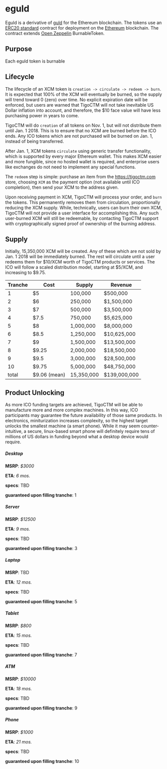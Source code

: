 # eguld
Eguld is a derivative of [guld](https://guld.io) for the Ethereum blockchain. The tokens use an [ERC20 standard](https://theethereum.wiki/w/index.php/ERC20_Token_Standard) contract for deployment on the [Ethereum](https://ethereum.org) blockchain. The contract extends [Open Zeppelin](https://github.com/OpenZeppelin/zeppelin-solidity) BurnableToken.

## Purpose

Each eguld token is burnable

## Lifecycle

The lifecycle of an XCM token is `creation -> circulate -> redeem -> burn`. It is expected that 100% of the XCM will eventually be burned, so the supply will trend toward 0 (zero) over time. No explicit expiration date will be enforced, but users are warned that TigoCTM will not take inevitable US Dollar inflation into account, and therefore, the $10 face value will have less purchasing power in years to come.

TigoCTM will do `creation` of all tokens on Nov. 1, but will not distribute them until Jan. 1 2018. This is to ensure that no XCM are burned before the ICO ends. Any ICO tokens which are not purchased will be burned on Jan. 1, instead of being transferred.

After Jan. 1, XCM tokens `circulate` using generic transfer functionality, which is supported by every major Ethereum wallet. This makes XCM easier and more fungible, since no hosted wallet is required, and enterprise users like exchanges do not need to implement any special functions.

The `redeem` step is simple: purchase an item from the https://tigoctm.com store, choosing `XCM` as the payment option (not available until ICO completion), then send your XCM to the address given.

Upon receiving payment in XCM, TigoCTM will process your order, and `burn` the tokens. This permanently removes them from circulation, proportionally reducing the XCM supply. While, technically, users can burn their own XCM, TigoCTM will not provide a user interface for accomplishing this. Any such user-burned XCM will still be redeemable, by contacting TigoCTM support with cryptographically signed proof of ownership of the burning address.

## Supply

Initially, 15,350,000 XCM will be created. Any of these which are not sold by Jan. 1 2018 will be immediately burned. The rest will circulate until a user redeems them for $10/XCM worth of TigoCTM products or services. The ICO will follow a scaled distribution model, starting at $5/XCM, and increasing to $9.75.

| Tranche | Cost | Supply  | Revenue |
|---------|------|---------|---------|
| 1       | $5   | 100,000 | $500,000 |
| 2       | $6   | 250,000 | $1,500,000	|
| 3       | $7   | 500,000 | $3,500,000 |
| 4       | $7.5 | 750,000 | $5,625,000 |
| 5       | $8   | 1,000,000 | $8,000,000 |
| 6       | $8.5 | 1,250,000 | $10,625,000 |
| 7       | $9   | 1,500,000 | $13,500,000 |
| 8       | $9.25   | 2,000,000 | $18,500,000 |
| 9       | $9.5   | 3,000,000 | $28,500,000 |
| 10       | $9.75   | 5,000,000 | $48,750,000 |
| total   | $9.06 (mean) | 15,350,000 | $139,000,000 |

## Product Unlocking

As more ICO funding targets are achieved, TigoCTM will be able to manufacture more and more complex machines. In this way, ICO participants may guarantee the future availability of those same products. In electronics, miniturization increases complexity, so the highest target unlocks the smallest machine (a smart phone). While it may seem counter-intuitive, a secure, linux-based smart phone will definitely require tens of millions of US dollars in funding beyond what a desktop device would require.

##### Desktop

**MSRP**: _$3000_

**ETA**: _6 mos._

**specs**: TBD

**guaranteed upon filling tranche**: 1

##### Server

**MSRP**: _$12500_

**ETA**: _9 mos._

**specs**: TBD

**guaranteed upon filling tranche**: 3

##### Laptop

**MSRP**: TBD

**ETA**: _12 mos._

**specs**: TBD

**guaranteed upon filling tranche**: 5

##### Tablet

**MSRP**: _$800_

**ETA**: _15 mos._

**specs**: TBD

**guaranteed upon filling tranche**: 7

##### ATM

**MSRP**: _$10000_

**ETA**: _18 mos._

**specs**: TBD

**guaranteed upon filling tranche**: 9

##### Phone

**MSRP**: _$1000_

**ETA**: _21 mos._

**specs**: TBD

**guaranteed upon filling tranche**: 10
